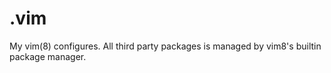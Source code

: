 # .vim
My vim(8) configures. All third party packages is managed by vim8's builtin package manager.
